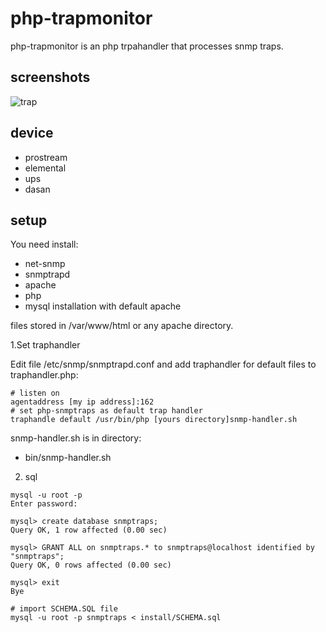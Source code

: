 # php-trapmonitor
php-trapmonitor is an php trpahandler that processes snmp traps.

## screenshots

![trap](https://user-images.githubusercontent.com/83060284/166908564-fffb9dc0-eeda-4566-be47-de288ff46c34.png)


## device

- prostream
- elemental
- ups
- dasan

## setup

You need install:
- net-snmp 
- snmptrapd
- apache 
- php 
- mysql installation with default apache 
 
files stored in /var/www/html or any apache directory.

1.Set traphandler

Edit file /etc/snmp/snmptrapd.conf and add traphandler for default files to traphandler.php:

```
# listen on
agentaddress [my ip address]:162
# set php-snmptraps as default trap handler
traphandle default /usr/bin/php [yours directory]snmp-handler.sh
```

 snmp-handler.sh is in directory: 

- bin/snmp-handler.sh


2. sql

```
mysql -u root -p
Enter password:

mysql> create database snmptraps;
Query OK, 1 row affected (0.00 sec)

mysql> GRANT ALL on snmptraps.* to snmptraps@localhost identified by "snmptraps";
Query OK, 0 rows affected (0.00 sec)

mysql> exit
Bye

# import SCHEMA.SQL file
mysql -u root -p snmptraps < install/SCHEMA.sql
```
